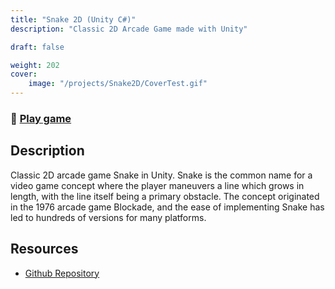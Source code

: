 ```yaml
---
title: "Snake 2D (Unity C#)"
description: "Classic 2D Arcade Game made with Unity"

draft: false

weight: 202
cover:
    image: "/projects/Snake2D/CoverTest.gif"
---
```


### 🔗 [Play game](https://ferruizgimenez.github.io/Snake2D-Build/)

## Description
Classic 2D arcade game Snake in Unity. Snake is the common name for a video game concept where the player maneuvers a line which grows in length, with the line itself being a primary obstacle. The concept originated in the 1976 arcade game Blockade, and the ease of implementing Snake has led to hundreds of versions for many platforms.

## Resources

- [Github Repository](https://github.com/FerRuizGimenez/Snake2D)


